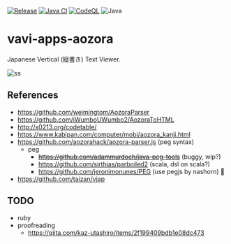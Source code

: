 [![Release](https://jitpack.io/v/umjammer/vavi-apps-aozora.svg)](https://jitpack.io/#umjammer/vavi-apps-aozora)
[![Java CI](https://github.com/umjammer/vavi-apps-aozora/actions/workflows/maven.yml/badge.svg)](https://github.com/umjammer/vavi-apps-aozora/actions/workflows/maven.yml)
[![CodeQL](https://github.com/umjammer/vavi-apps-aozora/actions/workflows/codeql-analysis.yml/badge.svg)](https://github.com/umjammer/vavi-apps-aozora/actions/workflows/codeql-analysis.yml)
![Java](https://img.shields.io/badge/Java-8-b07219)

# vavi-apps-aozora

Japanese Vertical (縦書き) Text Viewer.

![ss](https://user-images.githubusercontent.com/493908/201278429-2dbb7ec9-a4fb-4c43-bf9a-6c68f9f44c03.png)

## References

 * https://github.com/weimingtom/AozoraParser
 * https://github.com/iWumboUWumbo2/AozoraToHTML
 * http://x0213.org/codetable/
 * https://www.kabipan.com/computer/mobi/aozora_kanji.html
 * https://github.com/aozorahack/aozora-parser.js (peg syntax)
    * peg
        * ~~https://github.com/adammurdoch/java-peg-tools~~ (buggy, wip?)
        * https://github.com/sirthias/parboiled2 (scala, dsl on scala?)
        * https://github.com/jeronimonunes/PEG (use pegjs by nashorn) 🎯
 * https://github.com/taizan/vjap

## TODO

 * ruby
 * proofreading
   * https://qiita.com/kaz-utashiro/items/2f199409bdb1e08dc473
